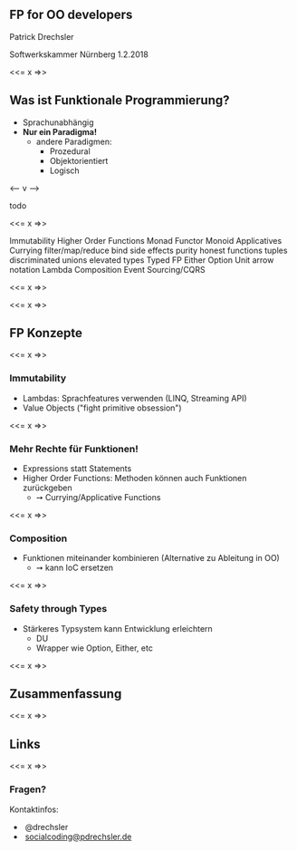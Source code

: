 ## FP for OO developers

Patrick Drechsler

<span class="small">Softwerkskammer Nürnberg 1.2.2018</small>

<<= x =>>

## Was ist Funktionale Programmierung?

- Sprachunabhängig
- **Nur ein Paradigma!**
    - andere Paradigmen:
         - Prozedural
         - Objektorientiert
         - Logisch

<-- v -->

todo

<!-- ![noborder-fixed](resources/transitive-dependency-1.png) -->

<<= x =>>

<section tagcloud shuffle small>
    Immutability
    Higher Order Functions
    Monad
    Functor
    Monoid
    Applicatives
    Currying
    filter/map/reduce
    bind
    side effects
    purity
    honest functions
    tuples
    discriminated unions
    elevated types
    Typed FP
    Either
    Option
    Unit
    arrow notation
    Lambda
    Composition
    Event Sourcing/CQRS
<section>


<<= x =>>


<!-- 
<section tagcloud shuffle>
    <span tagcloud-weight="55">Immutability</span>
    <span tagcloud-weight="40">Higher Order Functions λ</span>
    <span tagcloud-weight="10">Monade</span> <span tagcloud-weight="10">Functor</span> <span tagcloud-weight="10">Monoid</span>
    <span tagcloud-weight="30">Currying</span> <span tagcloud-weight="30">Applicatives</span>
    <span tagcloud-weight="5">Currying</span>
    <span tagcloud-weight="5">Currying</span>
<section>     -->

<<= x =>>

## FP Konzepte

<<= x =>>

### Immutability
- Lambdas: Sprachfeatures verwenden (LINQ, Streaming API)
- Value Objects ("fight primitive obsession")

<<= x =>>

### Mehr Rechte für Funktionen! 
- Expressions statt Statements
- Higher Order Functions: Methoden können auch Funktionen zurückgeben
    - &#10137; Currying/Applicative Functions

<<= x =>>

### Composition
- Funktionen miteinander kombinieren (Alternative zu Ableitung in OO)
    - &#10137; kann IoC ersetzen

<<= x =>>

### Safety through Types
- Stärkeres Typsystem kann Entwicklung erleichtern
    - DU
    - Wrapper wie Option, Either, etc
    
    


<<= x =>>

## Zusammenfassung

<<= x =>>

## Links

<<= x =>>

# Fragen?

Kontaktinfos:

- <i class="fa fa-twitter" aria-hidden="true"></i>&nbsp;@drechsler
- <i class="fa fa-envelope" aria-hidden="true"></i>&nbsp;socialcoding@pdrechsler.de